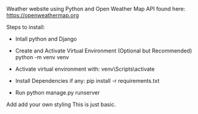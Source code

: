 Weather website using Python and Open Weather Map API found here:
https://openweathermap.org

Steps to install:
- Intall python and Django

- Create and Activate Virtual Environment (Optional but Recommended)
python -m venv venv

- Activate virtual environment with: 
venv\Scripts\activate

- Install Dependencies if any:
pip install -r requirements.txt

- Run 
python manage.py runserver

Add add your own styling 
This is just basic.